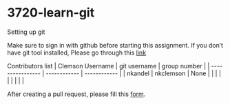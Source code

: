 # 3720-learn-git
Setting up git 

Make sure to sign in with github before starting this assignment. If you don’t have git tool installed, Please go through this [link](https://github.com/git-guides/install-git)

Contributors list
| Clemson Username | git username | group number |
| ---------------- | ------------ | ------------ |
| nkandel          | nkclemson    | None         | 
|                  |              |              |
|                  |              |              |




After creating a pull request, please fill this [form](https://forms.gle/ejRvLXVMPz9E8voD6).
